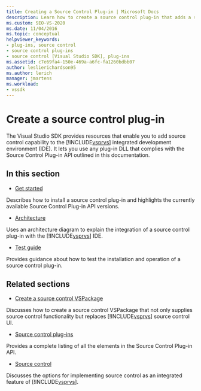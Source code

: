 ```yaml
---
title: Creating a Source Control Plug-in | Microsoft Docs
description: Learn how to create a source control plug-in that adds a source control capability to the Visual Studio integrated development environment (IDE).
ms.custom: SEO-VS-2020
ms.date: 11/04/2016
ms.topic: conceptual
helpviewer_keywords:
- plug-ins, source control
- source control plug-ins
- source control [Visual Studio SDK], plug-ins
ms.assetid: c7e69fa4-150e-469a-a6fc-fa1260bdbb07
author: leslierichardson95
ms.author: lerich
manager: jmartens
ms.workload:
- vssdk
---
```

# Create a source control plug-in
The Visual Studio SDK provides resources that enable you to add source control capability to the [!INCLUDE[vsprvs](../../code-quality/includes/vsprvs_md.md)] integrated development environment (IDE). It lets you use any plug-in DLL that complies with the Source Control Plug-in API outlined in this documentation.

## In this section
- [Get started](../../extensibility/internals/getting-started-with-source-control-plug-ins.md)

 Describes how to install a source control plug-in and highlights the currently available Source Control Plug-in API versions.

- [Architecture](../../extensibility/internals/source-control-plug-in-architecture.md)

 Uses an architecture diagram to explain the integration of a source control plug-in with the [!INCLUDE[vsprvs](../../code-quality/includes/vsprvs_md.md)] IDE.

- [Test guide](../../extensibility/internals/test-guide-for-source-control-plug-ins.md)

 Provides guidance about how to test the installation and operation of a source control plug-in.

## Related sections
- [Create a source control VSPackage](../../extensibility/internals/creating-a-source-control-vspackage.md)

 Discusses how to create a source control VSPackage that not only supplies source control functionality but replaces [!INCLUDE[vsprvs](../../code-quality/includes/vsprvs_md.md)] source control UI.

- [Source control plug-ins](../../extensibility/source-control-plug-ins.md)

 Provides a complete listing of all the elements in the Source Control Plug-in API.

- [Source control](../../extensibility/internals/source-control.md)

 Discusses the options for implementing source control as an integrated feature of [!INCLUDE[vsprvs](../../code-quality/includes/vsprvs_md.md)].
